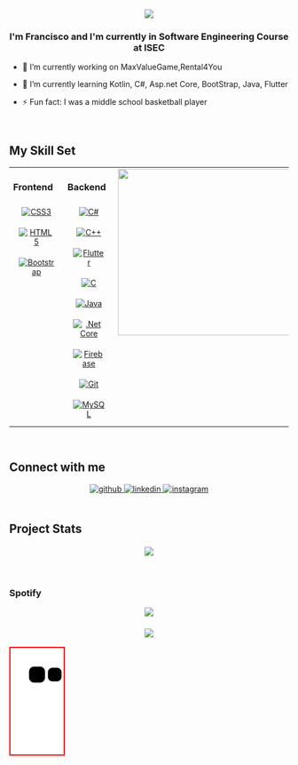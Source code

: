 <div align="center">
<img src="https://cdn.dribbble.com/users/1299339/screenshots/2972130/media/6e483d743f91592d0ec62ece7ae850e3.gif" align="center" style="width: 50%" />
</div>  
  

### <div align="center">I'm Francisco and I'm currently in Software Engineering Course at ISEC </div>  
  

- 🔭 I’m currently working on MaxValueGame,Rental4You  
  

- 🌱 I’m currently learning Kotlin, C#, Asp.net Core, BootStrap, Java, Flutter  
  

- ⚡ Fun fact: I was a middle school basketball player  
  

<br/>  


## My Skill Set  
<table><tr><td valign="top" width="33%">

### Frontend  
<div align="center">  
<a href="https://www.w3schools.com/css/" target="_blank"><img style="margin: 10px" src="https://profilinator.rishav.dev/skills-assets/css3-original-wordmark.svg" alt="CSS3" height="50" /></a>  
<a href="https://en.wikipedia.org/wiki/HTML5" target="_blank"><img style="margin: 10px" src="https://profilinator.rishav.dev/skills-assets/html5-original-wordmark.svg" alt="HTML5" height="50" /></a>  
<a href="https://getbootstrap.com/docs/3.4/javascript/" target="_blank"><img style="margin: 10px" src="https://profilinator.rishav.dev/skills-assets/bootstrap-plain.svg" alt="Bootstrap" height="50" /></a>  
</div>
</td><td valign="top" width="33%">
  
  
### Backend  
<div align="center">  
<a href="https://docs.microsoft.com/en-us/dotnet/csharp/" target="_blank"><img style="margin: 10px" src="https://profilinator.rishav.dev/skills-assets/csharp-original.svg" alt="C#" height="50" /></a>  
<a href="https://www.cplusplus.com/" target="_blank"><img style="margin: 10px" src="https://profilinator.rishav.dev/skills-assets/cplusplus-original.svg" alt="C++" height="50" /></a>  
<a href="https://flutter.dev/" target="_blank"><img style="margin: 10px" src="https://profilinator.rishav.dev/skills-assets/flutterio-icon.svg" alt="Flutter" height="50" /></a>  
<a href="https://www.cprogramming.com/" target="_blank"><img style="margin: 10px" src="https://profilinator.rishav.dev/skills-assets/c-original.svg" alt="C" height="50" /></a>  
<a href="https://www.java.com/" target="_blank"><img style="margin: 10px" src="https://profilinator.rishav.dev/skills-assets/java-original-wordmark.svg" alt="Java" height="50" /></a>  
<a href="https://dotnet.microsoft.com/download" target="_blank"><img style="margin: 10px" src="https://profilinator.rishav.dev/skills-assets/dotnetcore.png" alt=".Net Core" height="50" /></a>  
<a href="https://firebase.google.com/" target="_blank"><img style="margin: 10px" src="https://profilinator.rishav.dev/skills-assets/firebase.png" alt="Firebase" height="50" /></a>  
<a href="https://github.com/" target="_blank"><img style="margin: 10px" src="https://profilinator.rishav.dev/skills-assets/git-scm-icon.svg" alt="Git" height="50" /></a>  
<a href="https://www.mysql.com/" target="_blank"><img style="margin: 10px" src="https://profilinator.rishav.dev/skills-assets/mysql-original-wordmark.svg" alt="MySQL" height="50" /></a>  
</div>


</td><td valign="top" width="33%">
<div align="center">
<img src="https://user-images.githubusercontent.com/16559276/157949150-845bfb54-ccea-48af-8af6-367c176c397c.gif" align="center" height="300" width="400" />
</div>
</table>  

<br/>  


## Connect with me  
<div align="center">
<a href="https://github.com/franciscoSimoes15" target="_blank">
<img src=https://img.shields.io/badge/github-%2324292e.svg?&style=for-the-badge&logo=github&logoColor=white alt=github style="margin-bottom: 5px;" />
</a>
<a href="https://linkedin.com/in/franciscoSimoes15" target="_blank">
<img src=https://img.shields.io/badge/linkedin-%231E77B5.svg?&style=for-the-badge&logo=linkedin&logoColor=white alt=linkedin style="margin-bottom: 5px;" />
</a>
<a href="https://instagram.com/xicaosimoes" target="_blank">
<img src=https://img.shields.io/badge/instagram-%23000000.svg?&style=for-the-badge&logo=instagram&logoColor=white alt=instagram style="margin-bottom: 5px;" />
</a>  
</div>  
  

<br/>  


## Project Stats  
<div align="center"><img src="https://github-readme-stats.vercel.app/api/top-langs/?username=franciscoSimoes15&hide_border=true&layout=compact" align="center" /></div>  

<br/>  
  
  
  
<br/>  


### Spotify  
<div align="center"><img src="https://spotify-github-profile.vercel.app/api/view?uid=franciscoscc15&cover_image=false&theme=default&show_offline=false&background_color=121212" /></div>  

<br/>  

<div align="center">
<img src="https://komarev.com/ghpvc/?username=franciscoSimoes15&&style=flat-square" align="center" />
</div>  
  

<br/>  
  
<div >
<img style="border-width:2px;
border-style:solid;
border-color:red;" alt="snake eating my contribution" src="https://github.com/franciscoSimoes15/franciscoSimoes15/blob/output/github-contribution-grid-snake.svg">
</div>
